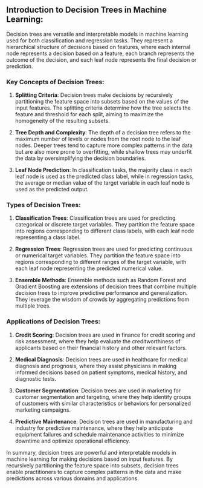 ## Introduction to Decision Trees in Machine Learning:

Decision trees are versatile and interpretable models in machine learning used for both classification and regression tasks. They represent a hierarchical structure of decisions based on features, where each internal node represents a decision based on a feature, each branch represents the outcome of the decision, and each leaf node represents the final decision or prediction.

### Key Concepts of Decision Trees:

1. **Splitting Criteria**: Decision trees make decisions by recursively partitioning the feature space into subsets based on the values of the input features. The splitting criteria determine how the tree selects the feature and threshold for each split, aiming to maximize the homogeneity of the resulting subsets.

2. **Tree Depth and Complexity**: The depth of a decision tree refers to the maximum number of levels or nodes from the root node to the leaf nodes. Deeper trees tend to capture more complex patterns in the data but are also more prone to overfitting, while shallow trees may underfit the data by oversimplifying the decision boundaries.

3. **Leaf Node Prediction**: In classification tasks, the majority class in each leaf node is used as the predicted class label, while in regression tasks, the average or median value of the target variable in each leaf node is used as the predicted output.

### Types of Decision Trees:

1. **Classification Trees**: Classification trees are used for predicting categorical or discrete target variables. They partition the feature space into regions corresponding to different class labels, with each leaf node representing a class label.

2. **Regression Trees**: Regression trees are used for predicting continuous or numerical target variables. They partition the feature space into regions corresponding to different ranges of the target variable, with each leaf node representing the predicted numerical value.

3. **Ensemble Methods**: Ensemble methods such as Random Forest and Gradient Boosting are extensions of decision trees that combine multiple decision trees to improve predictive performance and generalization. They leverage the wisdom of crowds by aggregating predictions from multiple trees.

### Applications of Decision Trees:

1. **Credit Scoring**: Decision trees are used in finance for credit scoring and risk assessment, where they help evaluate the creditworthiness of applicants based on their financial history and other relevant factors.

2. **Medical Diagnosis**: Decision trees are used in healthcare for medical diagnosis and prognosis, where they assist physicians in making informed decisions based on patient symptoms, medical history, and diagnostic tests.

3. **Customer Segmentation**: Decision trees are used in marketing for customer segmentation and targeting, where they help identify groups of customers with similar characteristics or behaviors for personalized marketing campaigns.

4. **Predictive Maintenance**: Decision trees are used in manufacturing and industry for predictive maintenance, where they help anticipate equipment failures and schedule maintenance activities to minimize downtime and optimize operational efficiency.

In summary, decision trees are powerful and interpretable models in machine learning for making decisions based on input features. By recursively partitioning the feature space into subsets, decision trees enable practitioners to capture complex patterns in the data and make predictions across various domains and applications.

